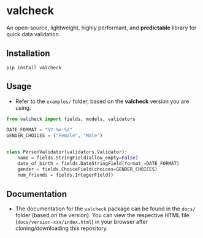 # valcheck
An open-source, lightweight, highly performant, and **predictable** library for quick data validation.

## Installation
```
pip install valcheck
```

## Usage
- Refer to the `examples/` folder, based on the **valcheck** version you are using.

```python
from valcheck import fields, models, validators

DATE_FORMAT = "%Y-%m-%d"
GENDER_CHOICES = ("Female", "Male")


class PersonValidator(validators.Validator):
    name = fields.StringField(allow_empty=False)
    date_of_birth = fields.DateStringField(format_=DATE_FORMAT)
    gender = fields.ChoiceField(choices=GENDER_CHOICES)
    num_friends = fields.IntegerField()
```

## Documentation
- The documentation for the `valcheck` package can be found in the `docs/` folder (based on the version). You can view the respective HTML file (`docs/version-xxx/index.html`) in your browser after cloning/downloading this repository.

